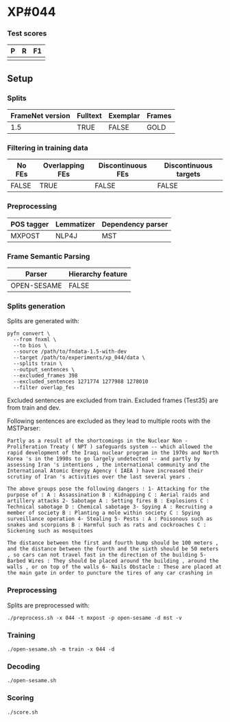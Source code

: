 # XP\#044

### Test scores
| P| R | F1 |
| --- | --- | --- |
|  |  | |

## Setup
### Splits
| FrameNet version | Fulltext | Exemplar | Frames
| --- | --- | --- | --- |
| 1.5 | TRUE | FALSE | GOLD |

### Filtering in training data
| No FEs | Overlapping FEs | Discontinuous FEs | Discontinuous targets |
| --- | --- | --- | --- |
| FALSE | TRUE | FALSE | FALSE |

### Preprocessing
| POS tagger | Lemmatizer | Dependency parser |
| --- | --- | --- |
| MXPOST | NLP4J | MST |

### Frame Semantic Parsing
| Parser | Hierarchy feature |
| --- | --- |
| OPEN-SESAME | FALSE |

### Splits generation
Splits are generated with:
```
pyfn convert \
  --from fnxml \
  --to bios \
  --source /path/to/fndata-1.5-with-dev
  --target /path/to/experiments/xp_044/data \
  --splits train \
  --output_sentences \
  --excluded_frames 398
  --excluded_sentences 1271774 1277988 1278010
  --filter overlap_fes
```
Excluded sentences are excluded from train.
Excluded frames (Test35) are from train and dev.

Following sentences are excluded as they lead to multiple roots with the MSTParser:
```
Partly as a result of the shortcomings in the Nuclear Non - Proliferation Treaty ( NPT ) safeguards system -- which allowed the rapid development of the Iraqi nuclear program in the 1970s and North Korea 's in the 1990s to go largely undetected -- and partly by assessing Iran 's intentions , the international community and the International Atomic Energy Agency ( IAEA ) have increased their scrutiny of Iran 's activities over the last several years .

The above groups pose the following dangers : 1- Attacking for the purpose of : A : Assassination B : Kidnapping C : Aerial raids and artillery attacks 2- Sabotage A : Setting fires B : Explosions C : Technical sabotage D : Chemical sabotage 3- Spying A : Recruiting a member of society B : Planting a mole within society C : Spying surveillance operation 4- Stealing 5- Pests : A : Poisonous such as snakes and scorpions B : Harmful such as rats and cockroaches C : Sickening such as mosquitoes

The distance between the first and fourth bump should be 100 meters , and the distance between the fourth and the sixth should be 50 meters , so cars can not travel fast in the direction of the building 5- Barbed Wires : They should be placed around the building , around the walls , or on top of the walls 6- Nails Obstacle : These are placed at the main gate in order to puncture the tires of any car crashing in
```


### Preprocessing
Splits are preprocessed with:
```
./preprocess.sh -x 044 -t mxpost -p open-sesame -d mst -v
```

### Training
```
./open-sesame.sh -m train -x 044 -d
```

### Decoding
```
./open-sesame.sh
```

### Scoring
```
./score.sh
```
